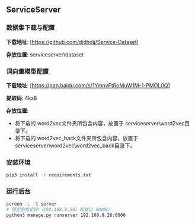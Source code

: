 ## ServiceServer
### 数据集下载与配置
**下载地址**: [https://github.com/djdhdjj/Service-Dataset]

**存放位置**: serviceserver\dataset

### 词向量模型配置
**下载地址**: [https://pan.baidu.com/s/1YmnvFtRoMuW1M-1-PMOL0Q]

**提取码**: 4kx8 

**存放位置**: 
- 将下载的 word2vec文件夹所包含内容，放置于 serviceserver\word2vec目录下。
- 将下载的 word2vec_back文件夹所包含内容，放置于 serviceserver\word2vec\word2vec_back目录下。
### 安装环境
```bash
pip3 install -r requirements.txt
```

### 运行后台
```bash
screen -L -S server 
# 绑定到指定IP（192.168.9.26）和端口（8000）
python3 manage.py runserver 192.168.9.26:8000
```
